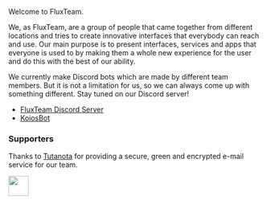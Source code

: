 Welcome to FluxTeam.

We, as FluxTeam, are a group of people that came together from different locations and tries to create innovative interfaces that everybody can reach and use. Our main purpose is to present interfaces, services and apps that everyone is used to by making them a whole new experience for the user and do this with the best of our ability.

We currently make Discord bots which are made by different team members. But it is not a limitation for us, so we can always come up with something different. Stay tuned on our Discord server!

* [FluxTeam Discord Server](https://ysfchn.com/flux)
* [KoiosBot](https://top.gg/bot/602590526398660634)

### Supporters

Thanks to [Tutanota](https://tutanota.com) for providing a secure, green and encrypted e-mail service for our team.

<a href="https://tutanota.com" target="_blank"><img src="https://user-images.githubusercontent.com/54748183/150381905-b6bbba4a-a3d3-494d-af9b-5e6eb060d3ce.png" height="40"></a>
